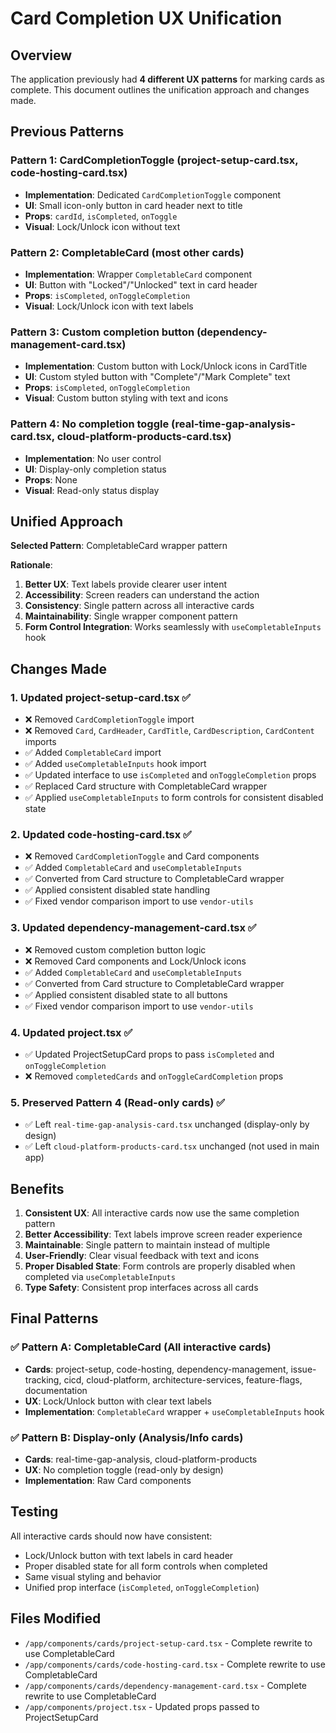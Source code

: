 # Card Completion UX Unification

## Overview
The application previously had **4 different UX patterns** for marking cards as complete. This document outlines the unification approach and changes made.

## Previous Patterns

### Pattern 1: CardCompletionToggle (project-setup-card.tsx, code-hosting-card.tsx)
- **Implementation**: Dedicated `CardCompletionToggle` component
- **UI**: Small icon-only button in card header next to title
- **Props**: `cardId`, `isCompleted`, `onToggle` 
- **Visual**: Lock/Unlock icon without text

### Pattern 2: CompletableCard (most other cards)
- **Implementation**: Wrapper `CompletableCard` component
- **UI**: Button with "Locked"/"Unlocked" text in card header
- **Props**: `isCompleted`, `onToggleCompletion`
- **Visual**: Lock/Unlock icon with text labels

### Pattern 3: Custom completion button (dependency-management-card.tsx)
- **Implementation**: Custom button with Lock/Unlock icons in CardTitle
- **UI**: Custom styled button with "Complete"/"Mark Complete" text
- **Props**: `isCompleted`, `onToggleCompletion`
- **Visual**: Custom button styling with text and icons

### Pattern 4: No completion toggle (real-time-gap-analysis-card.tsx, cloud-platform-products-card.tsx)
- **Implementation**: No user control
- **UI**: Display-only completion status
- **Props**: None
- **Visual**: Read-only status display

## Unified Approach

**Selected Pattern**: CompletableCard wrapper pattern

**Rationale**:
1. **Better UX**: Text labels provide clearer user intent
2. **Accessibility**: Screen readers can understand the action
3. **Consistency**: Single pattern across all interactive cards
4. **Maintainability**: Single wrapper component pattern
5. **Form Control Integration**: Works seamlessly with `useCompletableInputs` hook

## Changes Made

### 1. Updated project-setup-card.tsx ✅
- ❌ Removed `CardCompletionToggle` import
- ❌ Removed `Card`, `CardHeader`, `CardTitle`, `CardDescription`, `CardContent` imports  
- ✅ Added `CompletableCard` import
- ✅ Added `useCompletableInputs` hook import
- ✅ Updated interface to use `isCompleted` and `onToggleCompletion` props
- ✅ Replaced Card structure with CompletableCard wrapper
- ✅ Applied `useCompletableInputs` to form controls for consistent disabled state

### 2. Updated code-hosting-card.tsx ✅
- ❌ Removed `CardCompletionToggle` and Card components
- ✅ Added `CompletableCard` and `useCompletableInputs` 
- ✅ Converted from Card structure to CompletableCard wrapper
- ✅ Applied consistent disabled state handling
- ✅ Fixed vendor comparison import to use `vendor-utils`

### 3. Updated dependency-management-card.tsx ✅
- ❌ Removed custom completion button logic
- ❌ Removed Card components and Lock/Unlock icons
- ✅ Added `CompletableCard` and `useCompletableInputs`
- ✅ Converted from Card structure to CompletableCard wrapper
- ✅ Applied consistent disabled state to all buttons
- ✅ Fixed vendor comparison import to use `vendor-utils`

### 4. Updated project.tsx ✅
- ✅ Updated ProjectSetupCard props to pass `isCompleted` and `onToggleCompletion`
- ❌ Removed `completedCards` and `onToggleCardCompletion` props

### 5. Preserved Pattern 4 (Read-only cards) ✅
- ✅ Left `real-time-gap-analysis-card.tsx` unchanged (display-only by design)
- ✅ Left `cloud-platform-products-card.tsx` unchanged (not used in main app)

## Benefits

1. **Consistent UX**: All interactive cards now use the same completion pattern
2. **Better Accessibility**: Text labels improve screen reader experience  
3. **Maintainable**: Single pattern to maintain instead of multiple
4. **User-Friendly**: Clear visual feedback with text and icons
5. **Proper Disabled State**: Form controls are properly disabled when completed via `useCompletableInputs`
6. **Type Safety**: Consistent prop interfaces across all cards

## Final Patterns

### ✅ Pattern A: CompletableCard (All interactive cards)
- **Cards**: project-setup, code-hosting, dependency-management, issue-tracking, cicd, cloud-platform, architecture-services, feature-flags, documentation
- **UX**: Lock/Unlock button with clear text labels
- **Implementation**: `CompletableCard` wrapper + `useCompletableInputs` hook

### ✅ Pattern B: Display-only (Analysis/Info cards)
- **Cards**: real-time-gap-analysis, cloud-platform-products
- **UX**: No completion toggle (read-only by design)
- **Implementation**: Raw Card components

## Testing

All interactive cards should now have consistent:
- Lock/Unlock button with text labels in card header
- Proper disabled state for all form controls when completed
- Same visual styling and behavior
- Unified prop interface (`isCompleted`, `onToggleCompletion`)

## Files Modified

- `/app/components/cards/project-setup-card.tsx` - Complete rewrite to use CompletableCard
- `/app/components/cards/code-hosting-card.tsx` - Complete rewrite to use CompletableCard  
- `/app/components/cards/dependency-management-card.tsx` - Complete rewrite to use CompletableCard
- `/app/components/project.tsx` - Updated props passed to ProjectSetupCard
